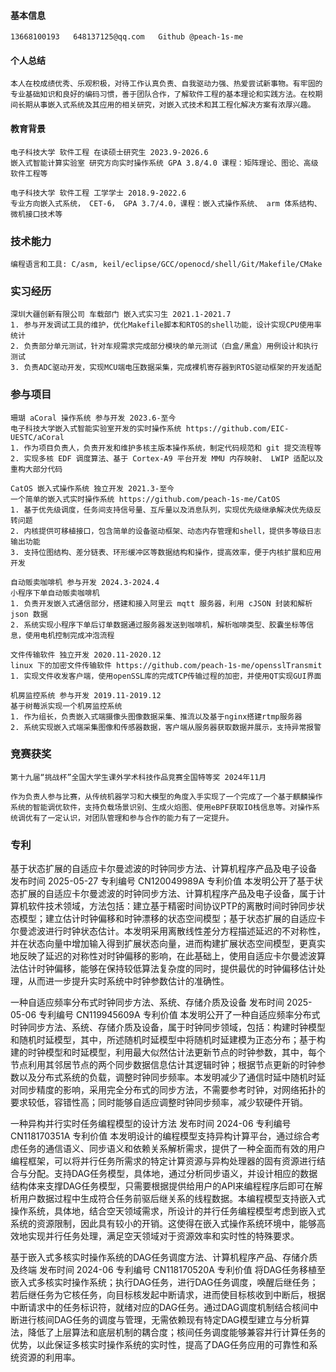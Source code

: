 #### 基本信息

```
13668100193   648137125@qq.com   Github @peach-1s-me
```

#### 个人总结

```
本人在校成绩优秀、乐观积极，对待工作认真负责、自我驱动力强、热爱尝试新事物。有牢固的专业基础知识和良好的编码习惯，善于团队合作，了解软件工程的基本理论和实践方法。在校期间长期从事嵌入式系统及其应用的相关研究，对嵌入式技术和其工程化解决方案有浓厚兴趣。
```

#### 教育背景

```
电子科技大学 软件工程 在读硕士研究生 2023.9-2026.6
嵌入式智能计算实验室 研究方向实时操作系统 GPA 3.8/4.0 课程：矩阵理论、图论、高级软件工程等
```

```
电子科技大学 软件工程 工学学士 2018.9-2022.6
专业方向嵌入式系统， CET-6， GPA 3.7/4.0，课程：嵌入式操作系统、 arm 体系结构、微机接口技术等
```

###  技术能力

```
编程语言和工具: C/asm, keil/eclipse/GCC/openocd/shell/Git/Makefile/CMake
```

### 实习经历

```
深圳大疆创新有限公司 车载部门 嵌入式实习生 2021.1-2021.7
1. 参与开发调试工具的维护，优化Makefile脚本和RTOS的shell功能，设计实现CPU使用率统计
2. 负责部分单元测试，针对车规需求完成部分模块的单元测试（白盒/黑盒）用例设计和执行测试
3. 负责ADC驱动开发，实现MCU端电压数据采集，完成裸机寄存器到RTOS驱动框架的开发适配
```

### 参与项目

```
珊瑚 aCoral 操作系统 参与开发 2023.6-至今
电子科技大学嵌入式智能实验室开发的实时操作系统 https://github.com/EIC-UESTC/aCoral
1. 作为项目负责人，负责开发和维护多核主版本操作系统，制定代码规范和 git 提交流程等
2. 实现多核 EDF 调度算法、基于 Cortex-A9 平台开发 MMU 内存映射、 LWIP 适配以及重构大部分代码
```

```
CatOS 嵌入式操作系统 独立开发 2021.3-至今
一个简单的嵌入式实时操作系统 https://github.com/peach-1s-me/CatOS
1. 基于优先级调度，任务间支持信号量、互斥量以及消息队列，实现优先级继承解决优先级反转问题
2. 内核提供可移植接口，包含简单的设备驱动框架、动态内存管理和shell，提供多等级日志输出功能
3. 支持位图结构、差分链表、环形缓冲区等数据结构和操作，提高效率，便于内核扩展和应用开发
```

```
自动贩卖咖啡机 参与开发 2024.3-2024.4
小程序下单自动贩卖咖啡机
1. 负责开发嵌入式通信部分，搭建和接入阿里云 mqtt 服务器，利用 cJSON 封装和解析 json 数据
2. 系统实现小程序下单后订单数据通过服务器发送到咖啡机，解析咖啡类型、胶囊坐标等信息，使用电机控制完成冲泡流程
```

```
文件传输软件 独立开发 2020.11-2020.12
linux 下的加密文件传输软件 https://github.com/peach-1s-me/opensslTransmit
1. 实现文件收发客户端，使用openSSL库的完成TCP传输过程的加密，并使用QT实现GUI界面
```

```
机房监控系统 参与开发 2019.11-2019.12
基于树莓派实现一个机房监控系统
1. 作为组长，负责嵌入式端摄像头图像数据采集、推流以及基于nginx搭建rtmp服务器
2. 系统实现嵌入式端采集图像和传感器数据，客户端从服务器获取数据并展示，支持异常报警
```

### 竞赛获奖

```
第十九届“挑战杯”全国大学生课外学术科技作品竞赛全国特等奖 2024年11月
```

```
作为负责人参与比赛，从传统机器学习和大模型的角度入手实现了一个完成了一个基于麒麟操作系统的智能调优软件，支持负载场景识别、生成火焰图、使用eBPF获取IO栈信息等。对操作系统调优有了一定认识，对团队管理和参与合作的能力有了一定提升。
```

### 专利
基于状态扩展的自适应卡尔曼滤波的时钟同步方法、计算机程序产品及电子设备
发布时间 2025-05-27
专利编号 CN120049989A
专利价值
本发明公开了基于状态扩展的自适应卡尔曼滤波的时钟同步方法、计算机程序产品及电子设备，属于计算机软件技术领域，方法包括：建立基于精密时间协议PTP的离散时间时钟同步状态模型；建立估计时钟偏移和时钟漂移的状态空间模型；基于状态扩展的自适应卡尔曼滤波进行时钟状态估计。本发明采用离散线性差分方程描述延迟的不对称性，并在状态向量中增加输入得到扩展状态向量，进而构建扩展状态空间模型，更真实地反映了延迟的对称性对时钟偏移的影响，在此基础上，使用自适应卡尔曼滤波算法估计时钟偏移，能够在保持较低算法复杂度的同时，提供最优的时钟偏移估计处理，从而进一步提升实时系统中时钟参数估计的准确性。

一种自适应频率分布式时钟同步方法、系统、存储介质及设备
发布时间 2025-05-06
专利编号 CN119945609A
专利价值
本发明公开了一种自适应频率分布式时钟同步方法、系统、存储介质及设备，属于时钟同步领域，包括：构建时钟模型和随机时延模型，其中，所述随机时延模型中将随机时延建模为正态分布；基于构建的时钟模型和时延模型，利用最大似然估计法更新节点的时钟参数，其中，每个节点利用其邻居节点的两个同步数据信息估计其逻辑时钟；根据节点更新的时钟参数以及分布式系统的负载，调整时钟同步频率。本发明减少了通信时延中随机时延对同步精度的影响，采用完全分布式的同步方法，不需要参考时钟，对网络拓扑的要求较低，容错性高；同时能够自适应调整时钟同步频率，减少软硬件开销。

一种异构并行实时任务编程模型的设计方法
发布时间 2024-06
专利编号 CN118170351A
专利价值
本发明设计的编程模型支持异构计算平台，通过综合考虑任务的通信语义、同步语义和依赖关系解析需求，提供了一种全面而有效的用户编程框架，可以将并行任务所需求的特定计算资源与异构处理器的固有资源进行结合与分配。支持DAG任务模型，具体地，通过分析同步语义，并设计相应的数据结构体来支撑DAG任务模型，只需要根据提供给用户的API来编程程序后即可在解析用户数据过程中生成符合任务前驱后继关系的线程数据。本编程模型支持嵌入式操作系统，具体地，结合空天领域需求，所设计的并行任务编程模型考虑到嵌入式系统的资源限制，因此具有较小的开销。这使得在嵌入式操作系统环境中，能够高效地实现并行任务处理，满足空天领域对于资源效率和实时性的特殊要求。

基于嵌入式多核实时操作系统的DAG任务调度方法、计算机程序产品、存储介质及终端
发布时间 2024-06
专利编号 CN118170520A
专利价值
将DAG任务移植至嵌入式多核实时操作系统；执行DAG任务，进行DAG任务调度，唤醒后继任务；若后继任务为它核任务，向目标核发起中断请求，进而使目标核收到中断后，根据中断请求中的任务标识符，就绪对应的DAG任务。通过DAG调度机制结合核间中断进行核间DAG任务的调度与管理，无需依赖现有特定DAG模型建立与分析算法，降低了上层算法和底层机制的耦合度；核间任务调度能够兼容并行计算任务的优势，以此保证多核实时操作系统的实时性，提高了DAG任务应用的可靠性和系统资源的利用率。
